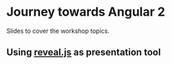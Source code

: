 # Journey towards Angular 2 

Slides to cover the workshop topics.

## Using [reveal.js](https://github.com/hakimel/reveal.js) as presentation tool
